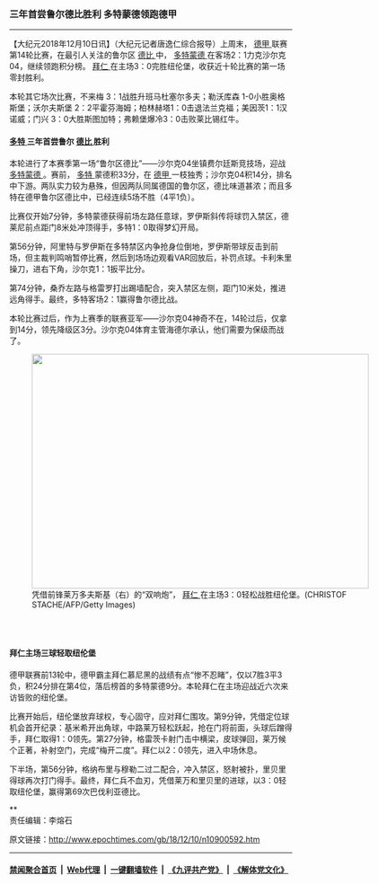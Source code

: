 ### 三年首尝鲁尔德比胜利 多特蒙德领跑德甲
------------------------

<p>
 【大纪元2018年12月10日讯】（大纪元记者唐逸仁综合报导）上周末，
 <a href="http://www.epochtimes.com/gb/tag/%E5%BE%B7%E7%94%B2.html">
  德甲
 </a>
 联赛第14轮比赛，在最引人关注的鲁尔区
 <a href="http://www.epochtimes.com/gb/tag/%E5%BE%B7%E6%AF%94.html">
  德比
 </a>
 中，
 <a href="http://www.epochtimes.com/gb/tag/%E5%A4%9A%E7%89%B9%E8%92%99%E5%BE%B7.html">
  多特蒙德
 </a>
 在客场2：1力克沙尔克04，继续领跑积分榜。
 <a href="http://www.epochtimes.com/gb/tag/%E6%8B%9C%E4%BB%81.html">
  拜仁
 </a>
 在主场3：0完胜纽伦堡，收获近十轮比赛的第一场零封胜利。
</p>
<p>
 本轮其它场次比赛，不来梅 3：1战胜升班马杜塞尔多夫；勒沃库森 1-0小胜奥格斯堡；沃尔夫斯堡 2：2平霍芬海姆；柏林赫塔1：0击退法兰克福；美因茨1：1汉诺威；门兴 3：0大胜斯图加特；弗赖堡爆冷3：0击败莱比锡红牛。
</p>
<h4>
 <a href="http://www.epochtimes.com/gb/tag/%E5%A4%9A%E7%89%B9.html">
  多特
 </a>
 三年首尝鲁尔
 <a href="http://www.epochtimes.com/gb/tag/%E5%BE%B7%E6%AF%94.html">
  德比
 </a>
 胜利
</h4>
<p>
 本轮进行了本赛季第一场“鲁尔区德比”——沙尔克04坐镇费尔廷斯竞技场，迎战
 <a href="http://www.epochtimes.com/gb/tag/%E5%A4%9A%E7%89%B9%E8%92%99%E5%BE%B7.html">
  多特蒙德
 </a>
 。赛前，
 <a href="http://www.epochtimes.com/gb/tag/%E5%A4%9A%E7%89%B9.html">
  多特
 </a>
 蒙德积33分，在
 <a href="http://www.epochtimes.com/gb/tag/%E5%BE%B7%E7%94%B2.html">
  德甲
 </a>
 一枝独秀；沙尔克04积14分，排名中下游。两队实力较为悬殊，但因两队同属德国的鲁尔区，德比味道甚浓；而且多特在德甲鲁尔区德比中，已经连续5场不胜（4平1负）。
</p>
<p>
 比赛仅开始7分钟，多特蒙德获得前场左路任意球，罗伊斯斜传将球罚入禁区，德莱尼前点距门8米处冲顶得手，多特1：0取得梦幻开局。
</p>
<p>
 第56分钟，阿里特与罗伊斯在多特禁区内争抢身位倒地，罗伊斯带球反击到前场，但主裁判鸣哨暂停比赛，然后到场场边观看VAR回放后，补罚点球。卡利朱里操刀，进右下角，沙尔克1：1扳平比分。
</p>
<p>
 第74分钟，桑乔左路与格雷罗打出踢墙配合，突入禁区左侧，距门10米处，推进远角得手。最终，多特客场2：1赢得鲁尔德比战。
</p>
<p>
 本轮比赛过后，作为上赛季的联赛亚军——沙尔克04神奇不在，14轮过后，仅拿到14分，领先降级区3分。沙尔克04体育主管海德尔承认，他们需要为保级而战了。
</p>
<figure class="wp-caption aligncenter" id="attachment_10900759" style="width: 600px">
 <a href="http://i.epochtimes.com/assets/uploads/2018/12/20181210-Chi-Jin-Lewandowski-1069812236.jpg">
  <img alt="" class=" wp-image-10900759" height="418" src="http://i.epochtimes.com/assets/uploads/2018/12/20181210-Chi-Jin-Lewandowski-1069812236.jpg" width="600"/>
 </a>
 <br/><figcaption class="wp-caption-text">
  凭借前锋莱万多夫斯基（右）的“双响炮”，
  <a href="http://www.epochtimes.com/gb/tag/%E6%8B%9C%E4%BB%81.html">
   拜仁
  </a>
  在主场3：0轻松战胜纽伦堡。(CHRISTOF STACHE/AFP/Getty Images)
 </figcaption><br/>
</figure><br/>
<h4>
 拜仁主场三球轻取纽伦堡
</h4>
<p>
 德甲联赛前13轮中，德甲霸主拜仁慕尼黑的战绩有点“惨不忍睹”，仅以7胜3平3负，积24分排在第4位，落后榜首的多特蒙德9分。本轮拜仁在主场迎战近六次来访皆败的纽伦堡。
</p>
<p>
 比赛开始后，纽伦堡放弃球权，专心固守，应对拜仁围攻。第9分钟，凭借定位球机会首开纪录：基米希开出角球，中路莱万轻松跃起，抢在门将前面，头球后蹭得手，拜仁取得1：0领先。第27分钟，格雷茨卡射门击中横梁，皮球弹回，莱万候个正著，补射空门，完成“梅开二度”。拜仁以2：0领先，进入中场休息。
</p>
<p>
 下半场，第56分钟，格纳布里与穆勒二过二配合，冲入禁区，怒射被扑，里贝里得球再次打门得手。最终，拜仁兵不血刃，凭借莱万和里贝里的进球，以3：0轻取纽伦堡，赢得第69次巴伐利亚德比。
</p>
<p>
 **
 <br/>
 责任编辑：李熔石
</p>

原文链接：http://www.epochtimes.com/gb/18/12/10/n10900592.htm


------------------------
#### [禁闻聚合首页](https://github.com/gfw-breaker/banned-news/blob/master/README.md) &nbsp;|&nbsp; [Web代理](https://github.com/gfw-breaker/open-proxy/blob/master/README.md) &nbsp;|&nbsp; [一键翻墙软件](https://github.com/gfw-breaker/nogfw/blob/master/README.md) &nbsp;|&nbsp; [《九评共产党》](https://github.com/gfw-breaker/9ping.md/blob/master/README.md#九评之一评共产党是什么) &nbsp;|&nbsp; [《解体党文化》](https://github.com/gfw-breaker/jtdwh.md/blob/master/README.md#绪论)